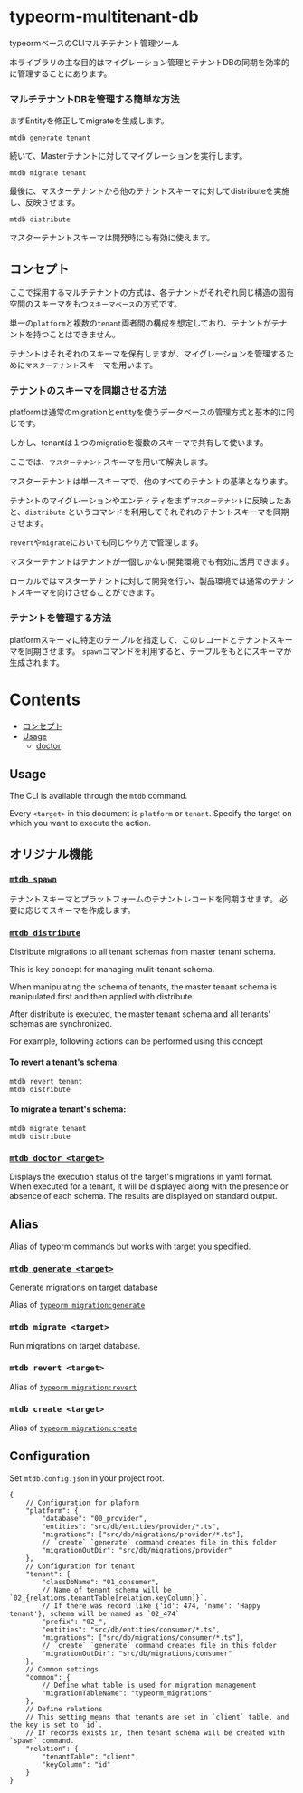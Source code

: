 # typeorm-multitenant-db

typeormベースのCLIマルチテナント管理ツール

本ライブラリの主な目的はマイグレーション管理とテナントDBの同期を効率的に管理することにあります。

### マルチテナントDBを管理する簡単な方法

まずEntityを修正してmigrateを生成します。

```
mtdb generate tenant
```

続いて、Masterテナントに対してマイグレーションを実行します。

```
mtdb migrate tenant
```
最後に、マスターテナントから他のテナントスキーマに対してdistributeを実施し、反映させます。

```
mtdb distribute
```
マスターテナントスキーマは開発時にも有効に使えます。


## コンセプト

ここで採用するマルチテナントの方式は、各テナントがそれぞれ同じ構造の固有空間のスキーマをもつ`スキーマベース`の方式です。

単一の`platform`と複数の`tenant`両者間の構成を想定しており、テナントがテナントを持つことはできません。

テナントはそれぞれのスキーマを保有しますが、マイグレーションを管理するために`マスターテナント`スキーマを用います。

### テナントのスキーマを同期させる方法

platformは通常のmigrationとentityを使うデータベースの管理方式と基本的に同じです。

しかし、tenantは１つのmigratioを複数のスキーマで共有して使います。

ここでは、`マスターテナント`スキーマを用いて解決します。

マスターテナントは単一スキーマで、他のすべてのテナントの基準となります。

テナントのマイグレーションやエンティティをまず`マスターテナント`に反映したあと、`distribute` というコマンドを利用してそれぞれのテナントスキーマを同期させます。

`revert`や`migrate`においても同じやり方で管理します。

マスターテナントはテナントが一個しかない開発環境でも有効に活用できます。

ローカルではマスターテナントに対して開発を行い、製品環境では通常のテナントスキーマを向けさせることができます。

### テナントを管理する方法

platformスキーマに特定のテーブルを指定して、このレコードとテナントスキーマを同期させます。
`spawn`コマンドを利用すると、テーブルをもとにスキーマが生成されます。

# Contents 
- [コンセプト](#コンセプト)
- [Usage](#usage)
  - [doctor](#mtdb-doctor-target)


## Usage

The CLI is available through the `mtdb` command.

Every `<target>` in this document is `platform` or `tenant`. Specify the target on which you want to execute the action.

## オリジナル機能

### [`mtdb spawn`](./actions/spawn-ja.md)

テナントスキーマとプラットフォームのテナントレコードを同期させます。
必要に応じてスキーマを作成します。

### [`mtdb distribute`](./actions/distribute.md)

Distribute migrations to all tenant schemas from master tenant schema.

This is key concept for managing mulit-tenant schema.

When manipulating the schema of tenants, the master tenant schema is manipulated first and then applied with distribute.

After distribute is executed, the master tenant schema and all tenants' schemas are synchronized.

For example, following actions can be performed using this concept

#### To revert a tenant's schema:

```
mtdb revert tenant
mtdb distribute
```

#### To migrate a tenant's schema: 

```
mtdb migrate tenant
mtdb distribute
```


### [`mtdb doctor <target>`](./actions/doctor.md)

Displays the execution status of the target's migrations in yaml format.
When executed for a tenant, it will be displayed along with the presence or absence of each schema.
The results are displayed on standard output.

## Alias

Alias of typeorm commands but works with target you specified.

### [`mtdb generate <target>`](./actions/generate.md)

Generate migrations on target database

Alias of [`typeorm migration:generate`](https://orkhan.gitbook.io/typeorm/docs/migrations#generating-migrations)

### `mtdb migrate <target>`

Run migrations on target database.


### `mtdb revert <target>`

Alias of [`typeorm migration:revert`](https://orkhan.gitbook.io/typeorm/docs/migrations#running-and-reverting-migrations)

### `mtdb create <target>`

Alias of [`typeorm migration:create`](https://orkhan.gitbook.io/typeorm/docs/migrations#creating-a-new-migration)


## Configuration
Set `mtdb.config.json` in your project root.
```jsonc
{
    // Configuration for plaform
    "platform": { 
        "database": "00_provider",
        "entities": "src/db/entities/provider/*.ts",
        "migrations": ["src/db/migrations/provider/*.ts"],
        // `create` `generate` command creates file in this folder
        "migrationOutDir": "src/db/migrations/provider"
    },
    // Configuration for tenant
    "tenant": {
        "classDbName": "01_consumer",
        // Name of tenant schema will be `02_{relations.tenantTable[relation.keyColumn]}`.
        // If there was record like {'id': 474, 'name': 'Happy tenant'}, schema will be named as `02_474`
        "prefix": "02_",
        "entities": "src/db/entities/consumer/*.ts",
        "migrations": ["src/db/migrations/consumer/*.ts"],
        // `create` `generate` command creates file in this folder
        "migrationOutDir": "src/db/migrations/consumer"
    },
    // Common settings
    "common": {
        // Define what table is used for migration management
        "migrationTableName": "typeorm_migrations"
    },
    // Define relations
    // This setting means that tenants are set in `client` table, and the key is set to `id`.
    // If records exists in, then tenant schema will be created with `spawn` command.
    "relation": {
        "tenantTable": "client",
        "keyColumn": "id"
    }
}
```
